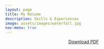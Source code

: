 ```yaml
---
layout: page
title: My Resume
description: Skills & Experiences
image: assets/images/waterfall.jpg
nav-menu: true
---
```


<!-- Main -->
<div id="main" class="alt">

<!-- Resume PDF -->
<div style="text-align:center;">
	<object data="/cv/assets/images/Robert Hochgraf Resume Feb 23 2023.pdf" type="application/pdf" width="100%" height="700">
		<a href="/cv/assets/images/Robert Hochgraf Resume Feb 23 2023.pdf">Download PDF</a>
	</object>
</div>

</div>